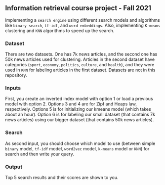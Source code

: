## Information retrieval course project - Fall 2021


Implementing a `search engine` using different search models and algorithms like `binary search`, `tf-idf`, and `word embeddings`. Also, implementing `K-means` clustering and `KNN` algorithms to speed up the search.

### Dataset
There are two datasets. One has 7k news articles, and the second one has 50k news articles used for clustering. Articles in the second dataset have categories (`sport`, `economy`, `politics`, `culture`, and `health`), and they were used in `KNN` for labeling articles in the first dataset. Datasets are not in this repository.


### Inputs
First, you create an inverted index model with option 1 or load a previous model with option 2. Options 3 and 4 are for Zipf and Heaps law, respectively. Options 5 is for initializing our kmeans model (which takes about an hour). Option 6 is for labeling our small dataset (that contains 7k news articles) using our bigger dataset (that contains 50k news articles).

### Search
As second input, you should choose which model to use (between simple `binary` model, `tf-idf` model, `word2vec` model, `k-means` model or `KNN`) for search and then write your query.

### Output
Top 5 search results and their scores are shown to you.
